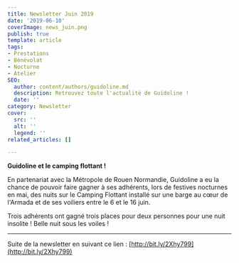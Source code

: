 ```yaml
---
title: Newsletter Juin 2019
date: '2019-06-10'
coverImage: news_juin.png
publish: true
template: article
tags:
- Prestations
- Bénévolat
- Nocturne
- Atelier
SEO:
  author: content/authors/guidoline.md
  description: Retrouvez toute l'actualité de Guidoline !
  date: ''
category: Newsletter
cover:
  src: ''
  alt: ''
  legend: ''
related_articles: []

---
```

**Guidoline et le camping flottant !**

En partenariat avec la Métropole de Rouen Normandie, Guidoline a eu la chance de pouvoir faire gagner à ses adhérents, lors de festives nocturnes en mai, des nuits sur le Camping Flottant installé sur une barge au cœur de l'Armada et de ses voiliers entre le 6 et le 16 juin.

Trois adhérents ont gagné trois places pour deux personnes pour une nuit insolite ! Belle nuit sous les voiles !

___

Suite de la newsletter en suivant ce lien : [http://bit.ly/2Xhy799](http://bit.ly/2Xhy799)
